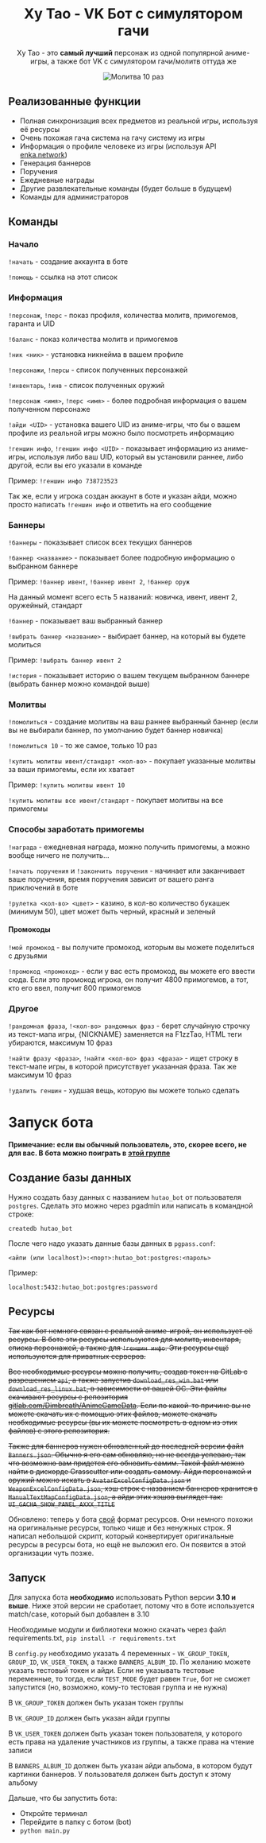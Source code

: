<h1 align="center">Ху Тао - VK Бот с симулятором гачи</h1>

<p align="center">Ху Тао - это <strong>самый лучший</strong> персонаж из одной популярной аниме-игры, а также бот VK с симулятором гачи/молитв оттуда же</p>
<p align="center"><img alt="Молитва 10 раз" src="pictures/ten_wish_picture.png" /></p>

## Реализованные функции
- Полная синхронизация всех предметов из реальной игры, используя её ресурсы
- Очень похожая гача система на гачу систему из игры
- Информация о профиле человеке из игры (используя API [enka.network](https://enka.network/))
- Генерация баннеров
- Поручения
- Ежедневные награды
- Другие развлекательные команды (будет больше в будущем)
- Команды для администраторов

## Команды
### Начало
`!начать` - создание аккаунта в боте

`!помощь` - ссылка на этот список

### Информация
`!персонаж`, `!перс` - показ профиля, количества молитв, примогемов, гаранта и UID

`!баланс` - показ количества молитв и примогемов

`!ник <ник>` - установка никнейма в вашем профиле

`!персонажи`, `!персы` - список полученных персонажей

`!инвентарь`, `!инв` - список полученных оружий

`!персонаж <имя>`, `!перс <имя>` - более подробная информация о вашем полученном персонаже

`!айди <UID>` - установка вашего UID из аниме-игры, что бы о вашем профиле из реальной игры можно было посмотреть информацию

`!геншин инфо`, `!геншин инфо <UID>` - показывает информацию из аниме-игры, используя либо ваш UID, который вы установили раннее, либо другой, если вы его указали в команде

Пример: `!геншин инфо 738723523`

Так же, если у игрока создан аккаунт в боте и указан айди, можно просто написать `!геншин инфо` и ответить на его сообщение

### Баннеры
`!баннеры` - показывает список всех текущих баннеров

`!баннер <название>` - показывает более подробную информацию о выбранном баннере

Пример: `!баннер ивент`, `!баннер ивент 2`, `!баннер оруж`

На данный момент всего есть 5 названий: новичка, ивент, ивент 2, оружейный, стандарт

`!баннер` - показывает ваш выбранный баннер

`!выбрать баннер <название>` - выбирает баннер, на который вы будете молиться

Пример: `!выбрать баннер ивент 2`

`!история` - показывает историю о вашем текущем выбранном баннере (выбрать баннер можно командой выше)

### Молитвы
`!помолиться` - создание молитвы на ваш раннее выбранный баннер (если вы не выбирали баннер, по умолчанию будет баннер новичка)

`!помолиться 10` - то же самое, только 10 раз

`!купить молитвы ивент/стандарт <кол-во>` - покупает указанные молитвы за ваши примогемы, если их хватает

Пример: `!купить молитвы ивент 10`

`!купить молитвы все ивент/стандарт` - покупает молитвы на все примогемы

### Способы заработать примогемы
`!награда` - ежедневная награда, можно получить примогемы, а можно вообще ничего не получить...

`!начать поручения` и `!закончить поручения` - начинает или заканчивает ваше поручения, время поручения зависит от вашего ранга приключений в боте

`!рулетка <кол-во> <цвет>` - казино, в кол-во количество букашек (минимум 50), цвет может быть черный, красный и зеленый

#### Промокоды
`!мой промокод` - вы получите промокод, которым вы можете поделиться с друзьями

`!промокод <промокод>` - если у вас есть промокод, вы можете его ввести сюда. Если это промокод игрока, он получит 4800 примогемов, а тот, кто его ввел, получит 800 примогемов

### Другое
`!рандомная фраза`, `!<кол-во> рандомных фраз` - берет случайную строчку из текст-мапа игры, {NICKNAME} заменяется на F1zzTao, HTML теги убираются, максимум 10 фраз

`!найти фразу <фраза>`, `!найти <кол-во> фраз <фраза>` - ищет строку в текст-мапе игры, в которой присутствует указанная фраза. Так же максимум 10 фраз

`!удалить геншин` - худшая вещь, которую вы можете только сделать

# Запуск бота
**Примечание: если вы обычный пользователь, это, скорее всего, не для вас. В бота можно поиграть в [этой группе](https://vk.com/we_love_hu_tao)**
## Создание базы данных
Нужно создать базу данных с названием `hutao_bot` от пользователя `postgres`.
Сделать это можно через pgadmin или написать в командной строке:
```
createdb hutao_bot
```

После чего надо указать данные базы данных в `pgpass.conf`:
```
<айпи (или localhost)>:<порт>:hutao_bot:postgres:<пароль>
```

Пример:
```
localhost:5432:hutao_bot:postgres:password
```

## Ресурсы
~~Так как бот немного связан с реальной аниме-игрой, он использует её ресурсы. В боте эти ресурсы используются для молитв, инвентаря, списка персонажей, а также для `!геншин инфо`. Эти ресурсы ещё используются для приватных серверов.~~

~~Все необходимые ресурсы можно получить, создав токен на GitLab с разрешением `api`, а также запустив `download_res_win.bat` или `download_res_linux.bat`, в зависимости от вашей ОС. Эти файлы скачивают ресурсы с репозитория [gitlab.com/Dimbreath/AnimeGameData](https://gitlab.com/Dimbreath/AnimeGameData). Если по какой-то причине вы не можете скачать их с помощью этих файлов, можете скачать необходимые ресурсы (вы их можете посмотреть в одном из этих файлов) с этого репозитория.~~

~~Также для баннеров нужен обновленный до последней версии файл `Banners.json`. Обычно я его сам обновляю, но не всегда успеваю, так что возможно вам придется его обновить самим. Такой файл можно найти в дискорде Grasscutter или создать самому. Айди персонажей и оружий можно искать в `AvatarExcelConfigData.json` и `WeaponExcelConfigData.json`, хэш строк с названием баннеров хранится в `ManualTextMapConfigData.json`, а айди этих хэшов выглядет так: `UI_GACHA_SHOW_PANEL_AXXX_TITLE`~~

Обновлено: теперь у бота [свой](https://github.com/we-love-hu-tao/HuTao-Bot/tree/main/bot/resources) формат ресурсов. Они немного похожи на оригинальные ресурсы, только чище и без ненужных строк. Я написал небольшой скрипт, который конвертирует оригинальные ресурсы в ресурсы бота, но ещё не выложил его. Он появится в этой организации чуть позже.
## Запуск
Для запуска бота **необходимо** использовать Python версии **3.10 и выше**. Ниже этой версии не сработает, потому что в боте используется match/case, который был добавлен в 3.10

Необходимые модули и библиотеки можно скачать через файл requirements.txt, `pip install -r requirements.txt`

В `config.py` необходимо указать 4 переменных - `VK_GROUP_TOKEN`, `GROUP_ID`, `VK_USER_TOKEN`, а также `BANNERS_ALBUM_ID`. По желанию можете указать тестовый токен и айди. Если не указывать тестовые переменные, то тогда, если `TEST_MODE` будет равен `True`, бот не сможет запустится (но, возможно, кому-то тестовая группа и не нужна)

В `VK_GROUP_TOKEN` должен быть указан токен группы

В `VK_GROUP_ID` должен быть указан айди группы

В `VK_USER_TOKEN` должен быть указан токен пользователя, у которого есть права на удаление участников из группы, а также права на чтение записи

В `BANNERS_ALBUM_ID` должен быть указан айди альбома, в котором будут картинки баннеров. У пользователя должен быть доступ к этому альбому

Дальше, что бы запустить бота:
- Откройте терминал
- Перейдите в папку с ботом (bot)
- `python main.py`
